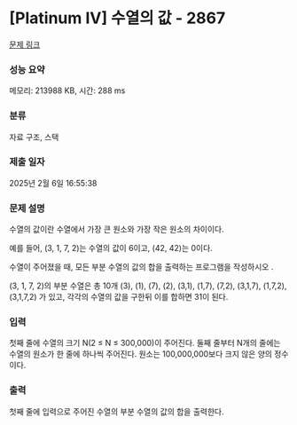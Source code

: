 # [Platinum IV] 수열의 값 - 2867 

[문제 링크](https://www.acmicpc.net/problem/2867) 

### 성능 요약

메모리: 213988 KB, 시간: 288 ms

### 분류

자료 구조, 스택

### 제출 일자

2025년 2월 6일 16:55:38

### 문제 설명

<p>수열의 값이란 수열에서 가장 큰 원소와 가장 작은 원소의 차이이다.</p>

<p>예를 들어, (3, 1, 7, 2)는 수열의 값이 6이고, (42, 42)는 0이다.</p>

<p>수열이 주어졌을 때, 모든 부분 수열의 값의 합을 출력하는 프로그램을 작성하시오 .</p>

<p>(3, 1, 7, 2)의 부분 수열은 총 10개 (3), (1), (7), (2), (3,1), (1,7), (7,2), (3,1,7), (1,7,2), (3,1,7,2) 가 있고, 각각의 수열의 값을 구한뒤 이를 합하면 31이 된다.</p>

### 입력 

 <p>첫째 줄에 수열의 크기 N(2 ≤ N ≤ 300,000)이 주어진다. 둘째 줄부터 N개의 줄에는 수열의 원소가 한 줄에 하나씩 주어진다. 원소는 100,000,000보다 크지 않은 양의 정수이다.</p>

### 출력 

 <p>첫째 줄에 입력으로 주어진 수열의 부분 수열의 값의 합을 출력한다.</p>

